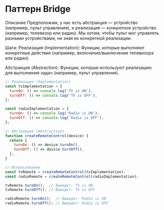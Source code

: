 # Паттерн Bridge

Описание
Предположим, у нас есть абстракция — устройство (например, пульт управления), и реализация — конкретное устройство (например, телевизор или радио). Мы хотим, чтобы пульт мог управлять разными устройствами, не зная их конкретной реализации.

Шаги:
Реализация (Implementation): Функции, которые выполняют конкретные действия (например, включение/выключение телевизора или радио).

Абстракция (Abstraction): Функции, которые используют реализацию для выполнения задач (например, пульт управления).

```js
// Реализация (Implementation)
const tvImplementation = {
  turnOn: () => console.log('TV is ON'),
  turnOff: () => console.log('TV is OFF'),
};

const radioImplementation = {
  turnOn: () => console.log('Radio is ON'),
  turnOff: () => console.log('Radio is OFF'),
};

// Абстракция (Abstraction)
function createRemoteControl(device) {
  return {
    turnOn: () => device.turnOn(),
    turnOff: () => device.turnOff(),
  };
}

// Использование
const tvRemote = createRemoteControl(tvImplementation);
const radioRemote = createRemoteControl(radioImplementation);

tvRemote.turnOn();  // Выведет: TV is ON
tvRemote.turnOff(); // Выведет: TV is OFF

radioRemote.turnOn();  // Выведет: Radio is ON
radioRemote.turnOff(); // Выведет: Radio is OFF

```
